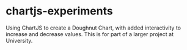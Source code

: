 # chartjs-experiments
Using ChartJS to create a Doughnut Chart, with added interactivity to increase and decrease values. This is for part of a larger project at University.
